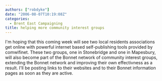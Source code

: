 ```yaml
---
authors: ["robdyke"]
date: "2006-08-07T10:19:08Z"
categories:
  - Brent East Campaigning
title: helping more community interest groups
---
```

I'm hoping that this coming week will see two local residents associations get online with powerful internet based self-publishing tools provided by comwifinet. These two groups, one in Stonebridge and one in Mapesbury, will also become part of the Bonnet network of community interest groups, extending the Bonnet network and improving their own effectivness as a result. I'll be posting links to their websites and to their Bonnet information pages as soon as they are active.
